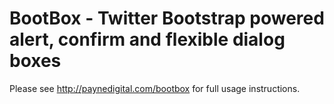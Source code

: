 # BootBox - Twitter Bootstrap powered alert, confirm and flexible dialog boxes

Please see http://paynedigital.com/bootbox for full usage instructions.
